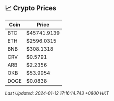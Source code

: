 ## 📈 Crypto Prices

| Coin | Price |
| ---- | ----- |
| BTC | $45741.9139 |
| ETH | $2596.0315 |
| BNB | $308.1318 |
| CRV | $0.5791 |
| ARB | $2.2356 |
| OKB | $53.9954 |
| DOGE | $0.0838 |

_Last Updated: 2024-01-12 17:16:14.743 +0800 HKT_